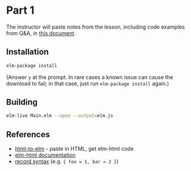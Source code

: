 Part 1
======

The instructor will paste notes from the lesson, including code examples from
Q&A, in [this document](https://docs.google.com/document/d/1ApuSOk9DP0YsQrxhW7-WE8UOEAV4PPnLDDeqUOL2o5k/edit?usp=sharing).

## Installation

```bash
elm-package install
```

(Answer `y` at the prompt. In rare cases a known issue can cause the download
to fail; in that case, just run `elm-package install` again.)

## Building

```bash
elm-live Main.elm --open --output=elm.js
```

## References
* [html-to-elm](http://mbylstra.github.io/html-to-elm/) - paste in HTML, get elm-html code
* [elm-html documentation](http://package.elm-lang.org/packages/evancz/elm-html/4.0.2/)
* [record syntax](http://elm-lang.org/docs/syntax#records) (e.g. `{ foo = 1, bar = 2 }`)
